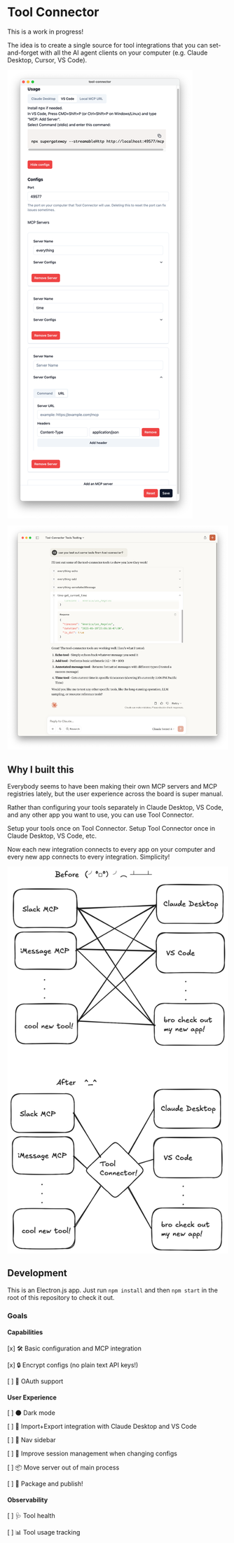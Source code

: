 # Tool Connector

This is a work in progress!

The idea is to create a single source for tool integrations that you can set-and-forget with all the AI agent clients on your computer (e.g. Claude Desktop, Cursor, VS Code).

![Tool Connector UI](./assets/tool-connector-1.png)

![Claude Desktop using Tool Connector](./assets/claude-desktop-1.png)

## Why I built this

Everybody seems to have been making their own MCP servers and MCP registries lately, but the user experience across the board is super manual.

Rather than configuring your tools separately in Claude Desktop, VS Code, and any other app you want to use, you can use Tool Connector.

Setup your tools once on Tool Connector. Setup Tool Connector once in Claude Desktop, VS Code, etc.

Now each new integration connects to every app on your computer and every new app connects to every integration. Simplicity!

![diagram showing how much simpler life is with Tool Connector](./assets/tool-connector-thesis.png)

## Development

This is an Electron.js app. Just run `npm install` and then `npm start` in the root of this repository to check it out.

### Goals

#### Capabilities

[x] 🛠️ Basic configuration and MCP integration

[x] 🔒 Encrypt configs (no plain text API keys!)

[ ] 🔑 OAuth support

#### User Experience

[ ] 🌑 Dark mode

[ ] 🚚 Import+Export integration with Claude Desktop and VS Code

[ ] 🔎 Nav sidebar

[ ] 💫 Improve session management when changing configs

[ ] 📦 Move server out of main process

[ ] 🚀 Package and publish!

#### Observability

[ ] 🩺 Tool health

[ ] 📊 Tool usage tracking
